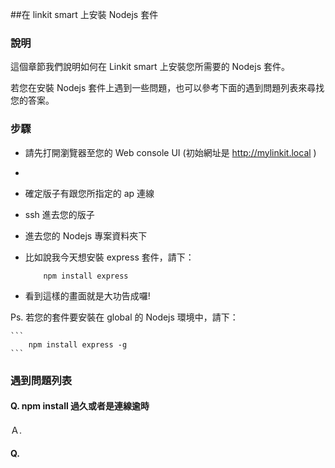 ##在 linkit smart 上安裝 Nodejs 套件

### 說明

這個章節我們說明如何在 Linkit smart 上安裝您所需要的 Nodejs 套件。

若您在安裝 Nodejs 套件上遇到一些問題，也可以參考下面的遇到問題列表來尋找您的答案。

### 步驟

* 請先打開瀏覽器至您的 Web console UI (初始網址是 http://mylinkit.local )
* 
* 確定版子有跟您所指定的 ap 連線
* ssh 進去您的版子
* 進去您的 Nodejs 專案資料夾下
* 比如說我今天想安裝 express 套件，請下：
    
    ```
        npm install express
    ```
* 看到這樣的畫面就是大功告成囉!

Ps. 若您的套件要安裝在 global 的 Nodejs 環境中，請下：
    
    ``` 
        npm install express -g
    ```

### 遇到問題列表

#### Q. npm install 過久或者是連線逾時
Ａ.
    
#### Q.
        

    
